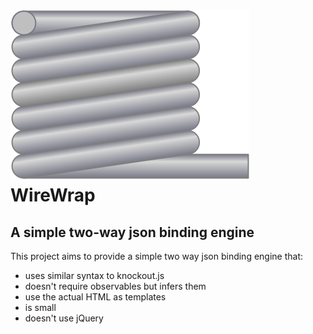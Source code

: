 # ![WireWrap Logo](wirewrap.svg) WireWrap
## A simple two-way json binding engine

This project aims to provide a simple two way json binding engine that:
- uses similar syntax to knockout.js
- doesn't require observables but infers them
- use the actual HTML as templates
- is small
- doesn't use jQuery
